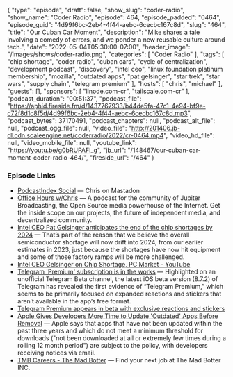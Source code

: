 {
  "type": "episode",
  "draft": false,
  "show_slug": "coder-radio",
  "show_name": "Coder Radio",
  "episode": 464,
  "episode_padded": "0464",
  "episode_guid": "4d99f6bc-2eb4-4f44-aebc-6cecbc167c8d",
  "slug": "464",
  "title": "Our Cuban Car Moment",
  "description": "Mike shares a tale involving a comedy of errors, and we ponder a new reusable culture around tech.",
  "date": "2022-05-04T05:30:00-07:00",
  "header_image": "/images/shows/coder-radio.png",
  "categories": [
    "Coder Radio"
  ],
  "tags": [
    "chip shortage",
    "coder radio",
    "cuban cars",
    "cycle of centralization",
    "development podcast",
    "discovery",
    "intel ceo",
    "linux foundation platinum membership",
    "mozilla",
    "outdated apps",
    "pat gelsinger",
    "star trek",
    "star wars",
    "supply chain",
    "telegram premium"
  ],
  "hosts": [
    "chris",
    "michael"
  ],
  "guests": [],
  "sponsors": [
    "linode.com-cr",
    "tailscale.com-cr"
  ],
  "podcast_duration": "00:51:37",
  "podcast_file": "https://aphid.fireside.fm/d/1437767933/b44de5fa-47c1-4e94-bf9e-c72f8d1c8f5d/4d99f6bc-2eb4-4f44-aebc-6cecbc167c8d.mp3",
  "podcast_bytes": 37170491,
  "podcast_chapters": null,
  "podcast_alt_file": null,
  "podcast_ogg_file": null,
  "video_file": "http://201406.jb-dl.cdn.scaleengine.net/coderradio/2022/cr-0464.mp4",
  "video_hd_file": null,
  "video_mobile_file": null,
  "youtube_link": "https://youtu.be/g0bRUPAFI_g",
  "jb_url": "/148467/our-cuban-car-moment-coder-radio-464/",
  "fireside_url": "/464"
}


### Episode Links

  * [PodcastIndex Social](https://podcastindex.social/web/@ChrisLAS "PodcastIndex Social") — Chris on Mastadon
  * [Office Hours w/Chris](https://www.officehours.hair/ "Office Hours w/Chris") — A podcast for the community of Jupiter Broadcasting, the Open Source media powerhouse of the Internet. Get the inside scope on our projects, the future of independent media, and decentralized community.
  * [Intel CEO Pat Gelsinger anticipates the end of the chip shortages by 2024](https://wccftech.com/intel-ceo-pat-gelsinger-anticipates-the-end-of-the-chip-shortages-by-2024/ "Intel CEO Pat Gelsinger anticipates the end of the chip shortages by 2024") — That’s part of the reason that we believe the overall semiconductor shortage will now drift into 2024, from our earlier estimates in 2023, just because the shortages have now hit equipment and some of those factory ramps will be more challenged.
  * [Intel CEO Gelsinger on Chip Shortage, PC Market - YouTube](https://www.youtube.com/watch?v=huSzHOh0M-Q "Intel CEO Gelsinger on Chip Shortage, PC Market - YouTube")
  * [Telegram 'Premium' subscription is in the works](https://9to5google.com/2022/05/02/telegram-premium-subscription-first-look/ "Telegram 'Premium' subscription is in the works") — Highlighted on an unofficial Telegram Beta channel, the latest iOS beta version (8.7.2) of Telegram has revealed the first evidence of “Telegram Premium,” which seems to be primarily focused on expanded reactions and stickers that aren’t available in the app’s free format.
  * [Telegram Premium appears in beta with exclusive reactions and stickers](https://www.androidpolice.com/telegram-premium-appears-in-beta-with-exclusive-reactions-and-stickers/ "Telegram Premium appears in beta with exclusive reactions and stickers")
  * [Apple Gives Developers More Time to Update 'Outdated' Apps Before Removal](https://www.macrumors.com/2022/04/29/apple-outdated-apps-extension/ "Apple Gives Developers More Time to Update 'Outdated' Apps Before Removal") — Apple says that apps that have not been updated within the past three years and which do not meet a minimum threshold for downloads ("not been downloaded at all or extremely few times during a rolling 12 month period") are subject to the policy, with developers receiving notices via email.
  * [TMB Careers - The Mad Botter](https://www.tmb.inc/careers/ "TMB Careers - The Mad Botter") — Find your next job at The Mad Botter INC.


